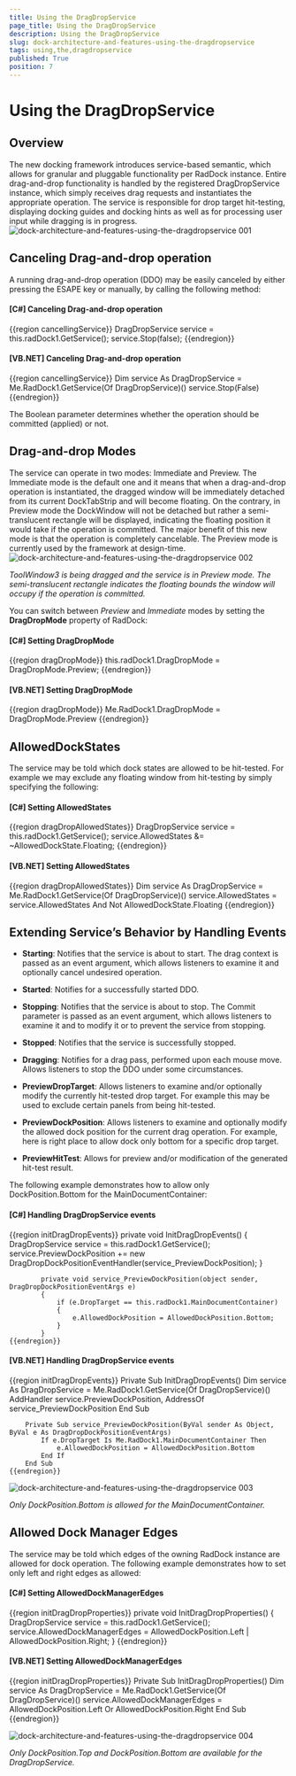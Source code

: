 ```yaml
---
title: Using the DragDropService
page_title: Using the DragDropService
description: Using the DragDropService
slug: dock-architecture-and-features-using-the-dragdropservice
tags: using,the,dragdropservice
published: True
position: 7
---
```


# Using the DragDropService



## Overview

The new docking framework introduces service-based semantic, which allows for granular and pluggable functionality per RadDock instance. Entire drag-and-drop functionality is handled by the registered DragDropService instance, which simply receives drag requests and instantiates the appropriate operation. The service is responsible for drop target hit-testing, displaying docking guides and docking hints as well as for processing user input while dragging is in progress.![dock-architecture-and-features-using-the-dragdropservice 001](images/dock-architecture-and-features-using-the-dragdropservice001.png)

## Canceling Drag-and-drop operation

A running drag-and-drop operation (DDO) may be easily canceled by either pressing the ESAPE key or manually, by calling the following method:

#### __[C#] Canceling Drag-and-drop operation__

{{region cancellingService}}
	            DragDropService service = this.radDock1.GetService<DragDropService>();
	            service.Stop(false);
	{{endregion}}



#### __[VB.NET] Canceling Drag-and-drop operation__

{{region cancellingService}}
	        Dim service As DragDropService = Me.RadDock1.GetService(Of DragDropService)()
	        service.Stop(False)
	{{endregion}}



The Boolean parameter determines whether the operation should be committed (applied) or not.

## Drag-and-drop Modes

The service can operate in two modes: Immediate and Preview. The Immediate mode is the default one and it means that when a drag-and-drop operation is instantiated, the dragged window will be immediately detached from its current DockTabStrip and will become floating. On the contrary, in Preview mode the DockWindow will not be detached but rather a semi-translucent rectangle will be displayed, indicating the floating position it would take if the operation is committed. The major benefit of this new mode is that the operation is completely cancelable. The Preview mode is currently used by the framework at design-time.![dock-architecture-and-features-using-the-dragdropservice 002](images/dock-architecture-and-features-using-the-dragdropservice002.png)

*ToolWindow3 is being dragged and the service is in Preview mode. The semi-translucent rectangle indicates the floating bounds the window will occupy if the operation is committed.*



You can switch between *Preview* and *Immediate* modes by setting the __DragDropMode__ property of RadDock:

#### __[C#] Setting DragDropMode__

{{region dragDropMode}}
	            this.radDock1.DragDropMode = DragDropMode.Preview;
	{{endregion}}



#### __[VB.NET] Setting DragDropMode__

{{region dragDropMode}}
	        Me.RadDock1.DragDropMode = DragDropMode.Preview
	{{endregion}}



## AllowedDockStates

The service may be told which dock states are allowed to be hit-tested. For example we may exclude any floating window from hit-testing by simply specifying the following:

#### __[C#] Setting AllowedStates__

{{region dragDropAllowedStates}}
	            DragDropService service = this.radDock1.GetService<DragDropService>();
	            service.AllowedStates &= ~AllowedDockState.Floating;
	{{endregion}}



#### __[VB.NET] Setting AllowedStates__

{{region dragDropAllowedStates}}
	        Dim service As DragDropService = Me.RadDock1.GetService(Of DragDropService)()
	        service.AllowedStates = service.AllowedStates And Not AllowedDockState.Floating
	{{endregion}}







## Extending Service’s Behavior by Handling Events

* __Starting__: Notifies that the service is about to start. The drag context is passed as an event argument, which allows listeners to examine it and optionally cancel undesired operation.

* __Started__: Notifies for a successfully started DDO.

* __Stopping__: Notifies that the service is about to stop. The Commit parameter is passed as an event argument, which allows listeners to examine it and to modify it or to prevent the service from stopping.

* __Stopped__: Notifies that the service is successfully stopped.

* __Dragging__: Notifies for a drag pass, performed upon each mouse move. Allows listeners to stop the DDO under some circumstances.

* __PreviewDropTarget__: Allows listeners to examine and/or optionally modify the currently hit-tested drop target. For example this may be used to exclude certain panels from being hit-tested.

* __PreviewDockPosition__: Allows listeners to examine and optionally modify the allowed dock position for the current drag operation. For example, here is right place to allow dock only bottom for a specific drop target.

* __PreviewHitTest__: Allows for preview and/or modification of the generated hit-test result.



The following example demonstrates how to allow only DockPosition.Bottom for the MainDocumentContainer:

#### __[C#] Handling DragDropService events__

{{region initDragDropEvents}}
	        private void InitDragDropEvents()
	        {
	            DragDropService service = this.radDock1.GetService<DragDropService>();
	            service.PreviewDockPosition += new DragDropDockPositionEventHandler(service_PreviewDockPosition);
	        }
	      
	        private void service_PreviewDockPosition(object sender, DragDropDockPositionEventArgs e)
	        {
	            if (e.DropTarget == this.radDock1.MainDocumentContainer)
	            {
	                e.AllowedDockPosition = AllowedDockPosition.Bottom;
	            }
	        }
	{{endregion}}



#### __[VB.NET] Handling DragDropService events__

{{region initDragDropEvents}}
	    Private Sub InitDragDropEvents()
	        Dim service As DragDropService = Me.RadDock1.GetService(Of DragDropService)()
	        AddHandler service.PreviewDockPosition, AddressOf service_PreviewDockPosition
	    End Sub
	
	    Private Sub service_PreviewDockPosition(ByVal sender As Object, ByVal e As DragDropDockPositionEventArgs)
	        If e.DropTarget Is Me.RadDock1.MainDocumentContainer Then
	            e.AllowedDockPosition = AllowedDockPosition.Bottom
	        End If
	    End Sub
	{{endregion}}



![dock-architecture-and-features-using-the-dragdropservice 003](images/dock-architecture-and-features-using-the-dragdropservice003.png)

*Only DockPosition.Bottom is allowed for the MainDocumentContainer.*



## Allowed Dock Manager Edges

The service may be told which edges of the owning RadDock instance are allowed for dock operation. The following example demonstrates how to set only left and right edges as allowed:

#### __[C#] Setting AllowedDockManagerEdges__

{{region initDragDropProperties}}
	        private void InitDragDropProperties()
	        {
	            DragDropService service = this.radDock1.GetService<DragDropService>();
	            service.AllowedDockManagerEdges = AllowedDockPosition.Left | AllowedDockPosition.Right;
	        }
	{{endregion}}



#### __[VB.NET] Setting AllowedDockManagerEdges__

{{region initDragDropProperties}}
	    Private Sub InitDragDropProperties()
	        Dim service As DragDropService = Me.RadDock1.GetService(Of DragDropService)()
	        service.AllowedDockManagerEdges = AllowedDockPosition.Left Or AllowedDockPosition.Right
	    End Sub
	{{endregion}}

![dock-architecture-and-features-using-the-dragdropservice 004](images/dock-architecture-and-features-using-the-dragdropservice004.png)

*Only DockPosition.Top and DockPosition.Bottom are available for the DragDropService.*
